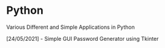 # Python
Various Different and Simple Applications in Python


[24/05/2021] - Simple GUI Password Generator using Tkinter